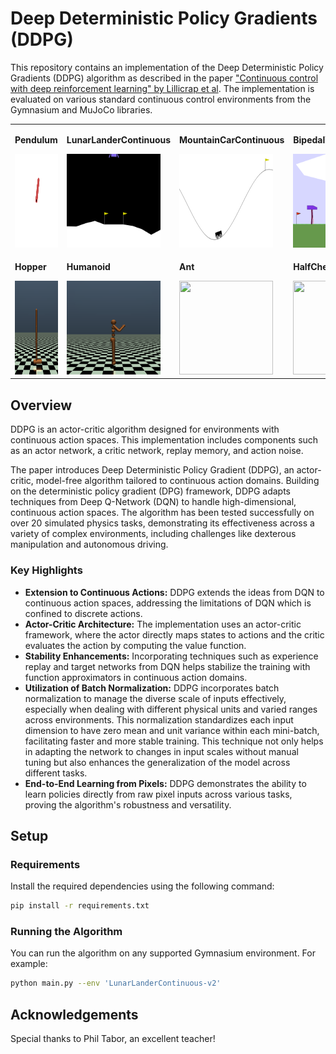 # Deep Deterministic Policy Gradients (DDPG)

This repository contains an implementation of the Deep Deterministic Policy Gradients (DDPG) algorithm as described in the paper ["Continuous control with deep reinforcement learning" by Lillicrap et al](https://arxiv.org/abs/1509.02971). The implementation is evaluated on various standard continuous control environments from the Gymnasium and MuJoCo libraries.

<table>
    <tr>
        <td>
            <p><b>Pendulum</b></p>
            <img src="environments/Pendulum-v1.gif"  width="150" height="150"/>
        </td>
        <td>
            <p><b>LunarLanderContinuous</b></p>
            <img src="environments/LunarLanderContinuous-v2.gif" width="150" height="150"/>
        </td>
        <td>
            <p><b>MountainCarContinuous</b></p>
            <img src="environments/MountainCarContinuous-v0.gif"  width="150" height="150"/>
        </td>
        <td>
            <p><b>BipedalWalker</b></p>
            <img src="environments/BipedalWalker-v3.gif"  width="150" height="150"/>
        </td>
    </tr>
    <tr>
        <td>
            <p><b>Hopper</b></p>
            <img src="environments/Hopper-v4.gif"  width="150" height="150"/>
        </td>
        <td>
            <p><b>Humanoid</b></p>
            <img src="environments/Humanoid-v4.gif"  width="150" height="150"/>
        </td>
        <td>
            <p><b>Ant</b></p>
            <img src="environments/Ant-v4.gif"  width="150" height="150"/>
        </td>
        <td>
            <p><b>HalfCheetah</b></p>
            <img src="environments/HalfCheetah-v4.gif"  width="150" height="150"/>
        </td>
    </tr>
</table>

## Overview

DDPG is an actor-critic algorithm designed for environments with continuous action spaces. This implementation includes components such as an actor network, a critic network, replay memory, and action noise.

The paper introduces Deep Deterministic Policy Gradient (DDPG), an actor-critic, model-free algorithm tailored to continuous action domains. Building on the deterministic policy gradient (DPG) framework, DDPG adapts techniques from Deep Q-Network (DQN) to handle high-dimensional, continuous action spaces. The algorithm has been tested successfully on over 20 simulated physics tasks, demonstrating its effectiveness across a variety of complex environments, including challenges like dexterous manipulation and autonomous driving.

### Key Highlights

- **Extension to Continuous Actions:** DDPG extends the ideas from DQN to continuous action spaces, addressing the limitations of DQN which is confined to discrete actions.
- **Actor-Critic Architecture:** The implementation uses an actor-critic framework, where the actor directly maps states to actions and the critic evaluates the action by computing the value function.
- **Stability Enhancements:** Incorporating techniques such as experience replay and target networks from DQN helps stabilize the training with function approximators in continuous action domains.
- **Utilization of Batch Normalization:** DDPG incorporates batch normalization to manage the diverse scale of inputs effectively, especially when dealing with different physical units and varied ranges across environments. This normalization standardizes each input dimension to have zero mean and unit variance within each mini-batch, facilitating faster and more stable training. This technique not only helps in adapting the network to changes in input scales without manual tuning but also enhances the generalization of the model across different tasks.
- **End-to-End Learning from Pixels:** DDPG demonstrates the ability to learn policies directly from raw pixel inputs across various tasks, proving the algorithm's robustness and versatility.

## Setup

### Requirements

Install the required dependencies using the following command:

```bash
pip install -r requirements.txt
```

### Running the Algorithm

You can run the algorithm on any supported Gymnasium environment. For example:

```bash
python main.py --env 'LunarLanderContinuous-v2'
```

## Acknowledgements

Special thanks to Phil Tabor, an excellent teacher!
